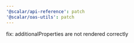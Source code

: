 ```yaml
---
'@scalar/api-reference': patch
'@scalar/oas-utils': patch
---
```


fix: additionalProperties are not rendered correctly
